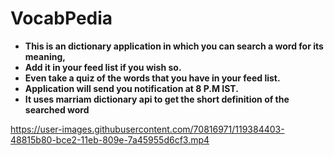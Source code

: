 # VocabPedia

- **This is an dictionary application in which you can search a word for its meaning,**
- **Add it in your feed list if you wish so.**
- **Even take a quiz of the words that you have in your feed list.**
- **Application will send you notification at 8 P.M IST.**
- **It uses marriam dictionary api to get the short definition of the searched word**

https://user-images.githubusercontent.com/70816971/119384403-48815b80-bce2-11eb-809e-7a45955d6cf3.mp4



